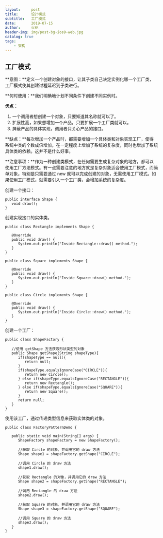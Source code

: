 ```yaml
---
layout:     post
title:      设计模式
subtitle:   工厂模式
date:       2019-07-15
author:     火花
header-img: img/post-bg-ios9-web.jpg
catalog: true
tags:
    - 架构
---
```


## 工厂模式 ##

**意图：**定义一个创建对象的接口，让其子类自己决定实例化哪一个工厂类，工厂模式使其创建过程延迟到子类进行。


**何时使用：**我们明确地计划不同条件下创建不同实例时。

**优点：** 

1. 一个调用者想创建一个对象，只要知道其名称就可以了。
2. 扩展性高，如果想增加一个产品，只要扩展一个工厂类就可以。 
3. 屏蔽产品的具体实现，调用者只关心产品的接口。

**缺点：**每次增加一个产品时，都需要增加一个具体类和对象实现工厂，使得系统中类的个数成倍增加，在一定程度上增加了系统的复杂度，同时也增加了系统具体类的依赖。这并不是什么好事。

**注意事项：**作为一种创建类模式，在任何需要生成复杂对象的地方，都可以使用工厂方法模式。有一点需要注意的地方就是复杂对象适合使用工厂模式，而简单对象，特别是只需要通过 new 就可以完成创建的对象，无需使用工厂模式。如果使用工厂模式，就需要引入一个工厂类，会增加系统的复杂度。

创建一个接口：

	public interface Shape {
	   void draw();
	}

创建实现接口的实体类。

	public class Rectangle implements Shape {
	 
	   @Override
	   public void draw() {
	      System.out.println("Inside Rectangle::draw() method.");
	   }
	}
	
	public class Square implements Shape {
	 
	   @Override
	   public void draw() {
	      System.out.println("Inside Square::draw() method.");
	   }
	}
	
	public class Circle implements Shape {
	 
	   @Override
	   public void draw() {
	      System.out.println("Inside Circle::draw() method.");
	   }
	}

创建一个工厂：

	public class ShapeFactory {
	    
	   //使用 getShape 方法获取形状类型的对象
	   public Shape getShape(String shapeType){
	      if(shapeType == null){
	         return null;
	      }        
	      if(shapeType.equalsIgnoreCase("CIRCLE")){
	         return new Circle();
	      } else if(shapeType.equalsIgnoreCase("RECTANGLE")){
	         return new Rectangle();
	      } else if(shapeType.equalsIgnoreCase("SQUARE")){
	         return new Square();
	      }
	      return null;
	   }
	}

使用该工厂，通过传递类型信息来获取实体类的对象。

	public class FactoryPatternDemo {
	 
	   public static void main(String[] args) {
	      ShapeFactory shapeFactory = new ShapeFactory();
	 
	      //获取 Circle 的对象，并调用它的 draw 方法
	      Shape shape1 = shapeFactory.getShape("CIRCLE");
	 
	      //调用 Circle 的 draw 方法
	      shape1.draw();
	 
	      //获取 Rectangle 的对象，并调用它的 draw 方法
	      Shape shape2 = shapeFactory.getShape("RECTANGLE");
	 
	      //调用 Rectangle 的 draw 方法
	      shape2.draw();
	 
	      //获取 Square 的对象，并调用它的 draw 方法
	      Shape shape3 = shapeFactory.getShape("SQUARE");
	 
	      //调用 Square 的 draw 方法
	      shape3.draw();
	   }
	}